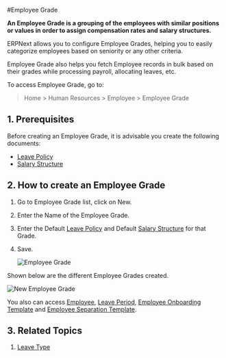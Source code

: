 <!-- add-breadcrumbs -->

#Employee Grade

**An Employee Grade is a grouping of the employees with similar positions or values in order to assign compensation rates and salary structures.**


ERPNext allows you to configure Employee Grades, helping you to easily categorize employees based on seniority or any other criteria.

Employee Grade also helps you fetch Employee records in bulk based on their grades while processing payroll, allocating leaves, etc.

To access Employee Grade, go to:

> Home > Human Resources > Employee > Employee Grade

## 1. Prerequisites

Before creating an Employee Grade, it is advisable you create the following documents:

* [Leave Policy](/docs/user/manual/en/human-resources/leave-policy)
* [Salary Structure](/docs/user/manual/en/payroll/salary-structure)

## 2. How to create an Employee Grade

1. Go to Employee Grade list, click on New.
2. Enter the Name of the Employee Grade.
3. Enter the Default [Leave Policy](/docs/user/manual/en/human-resources/leave-policy) and Default [Salary Structure](/docs/user/manual/en/payroll/salary-structure) for that Grade.
3. Save.

    <img class="screenshot" alt="Employee Grade" src="{{docs_base_url}}/assets/img/human-resources/employee-grade.png">

Shown below are the different Employee Grades created.

<img class="screenshot" alt="New Employee Grade" src="{{docs_base_url}}/assets/img/human-resources/employee-grade1.png">

You also can access [Employee](/docs/user/manual/en/human-resources/employee), [Leave Period](/docs/user/manual/en/human-resources/leave-period), [Employee Onboarding Template](/docs/user/manual/en//human-resources/employee-onboarding) and [Employee Separation Template](/docs/user/manual/en//human-resources/employee-separation).

## 3. Related Topics

1. [Leave Type](/docs/user/manual/en/human-resources/leave-type)







